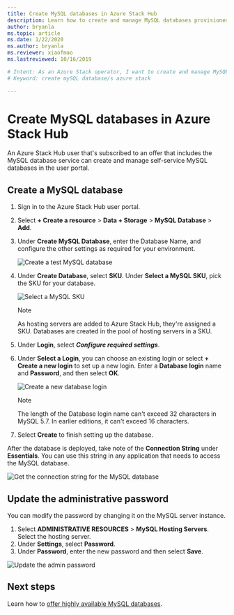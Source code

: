 ```yaml
---
title: Create MySQL databases in Azure Stack Hub 
description: Learn how to create and manage MySQL databases provisioned using the MySQL Adapter Resource Provider in Azure Stack Hub.
author: bryanla
ms.topic: article
ms.date: 1/22/2020
ms.author: bryanla
ms.reviewer: xiaofmao
ms.lastreviewed: 10/16/2019

# Intent: As an Azure Stack operator, I want to create and manage MySQL databases using the MySQL Adapter Resource Provider.
# Keyword: create mySQL database/s azure stack

---
```



# Create MySQL databases in Azure Stack Hub
An Azure Stack Hub user that's subscribed to an offer that includes the MySQL database service can create and manage self-service MySQL databases in the user portal.

## Create a MySQL database

1. Sign in to the Azure Stack Hub user portal.
2. Select **+ Create a resource** > **Data + Storage** > **MySQL Database** > **Add**.
3. Under **Create MySQL Database**, enter the Database Name, and configure the other settings as required for your environment.

    ![Create a test MySQL database](./media/azure-stack-mysql-rp-deploy/mysql-create-db-a.png)

4. Under **Create Database**, select **SKU**. Under **Select a MySQL SKU**, pick the SKU for your database.

    ![Select a MySQL SKU](./media/azure-stack-mysql-rp-deploy/mysql-select-sku.png)

    >[!Note]
    >As hosting servers are added to Azure Stack Hub, they're assigned a SKU. Databases are created in the pool of hosting servers in a SKU.

5. Under **Login**, select ***Configure required settings***.
6. Under **Select a Login**, you can choose an existing login or select **+ Create a new login** to set up a new login.  Enter a **Database login** name and **Password**, and then select **OK**.

    ![Create a new database login](./media/azure-stack-mysql-rp-deploy/create-new-login.png)

    >[!NOTE]
    >The length of the Database login name can't exceed 32 characters in MySQL 5.7. In earlier editions, it can't exceed 16 characters.

7. Select **Create** to finish setting up the database.

After the database is deployed, take note of the **Connection String** under **Essentials**. You can use this string in any application that needs to access the MySQL database.

![Get the connection string for the MySQL database](./media/azure-stack-mysql-rp-deploy/mysql-db-created-a.png)

## Update the administrative password

You can modify the password by changing it on the MySQL server instance.

1. Select **ADMINISTRATIVE RESOURCES** > **MySQL Hosting Servers**. Select the hosting server.
2. Under **Settings**, select **Password**.
3. Under **Password**, enter the new password and then select **Save**.

![Update the admin password](./media/azure-stack-mysql-rp-deploy/mysql-update-password.png)

## Next steps

Learn how to [offer highly available MySQL databases](azure-stack-tutorial-mysql.md).
